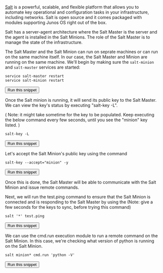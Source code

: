 [Salt](https://saltstack.com/) is a powerful, scalable, and flexible platform that allows you to automate key operational and configuration tasks in your
infrastructure, including networks. Salt is open source and it comes packaged with modules supporting Junos OS right out of the box.

Salt has a server-agent architecture where the Salt Master is the server and the agent is installed in the Salt Minions. The role of the Salt Master is to manage the state of the infrastructure.

The Salt Master and the Salt Minion can run on seprate machines or can run on the same machine itself. In our case, the Salt Master and Minion are running on the same machine. We'll begin by making sure the `salt-minion` and `salt-master` services are started:

```
service salt-master restart
service salt-minion restart
```
<button type="button" class="btn btn-primary btn-sm" onclick="runSnippetInTab('salt1', this)">Run this snippet</button>

Once the Salt minion is running, it will send its public key to the Salt Master. We can view the key's status by executing "salt-key -L".

( Note: it might take sometime for the key to be populated. Keep executing the below command every few seconds, until you see the "minion" key listed. )
```
salt-key -L
```
<button type="button" class="btn btn-primary btn-sm" onclick="runSnippetInTab('salt1', this)">Run this snippet</button>

Let's accept the Salt Minion's public key using the command

```
salt-key --accept="minion" -y
```
<button type="button" class="btn btn-primary btn-sm" onclick="runSnippetInTab('salt1', this)">Run this snippet</button>

Once this is done, the Salt Master will be able to communicate with the Salt Minion and issue remote commands.

Next, we will run the test.ping command to ensure that the Salt Minion is connected and is responding to the Salt Master by using the
(Note: give a few seconds for the keys to sync, before trying this command)
```
salt '*' test.ping
```
<button type="button" class="btn btn-primary btn-sm" onclick="runSnippetInTab('salt1', this)">Run this snippet</button>

We can use the cmd.run execution module to run a remote command on the Salt Minion. In this case, we're checking what version of python is running on the Salt Minion.

```
salt minion* cmd.run 'python -V'
```
<button type="button" class="btn btn-primary btn-sm" onclick="runSnippetInTab('salt1', this)">Run this snippet</button>
